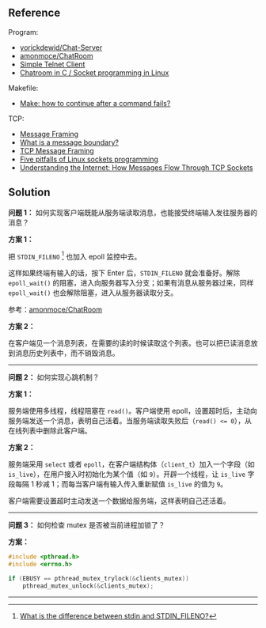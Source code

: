 ## Reference

Program:

* [yorickdewid/Chat-Server](https://github.com/yorickdewid/Chat-Server)
* [amonmoce/ChatRoom](https://github.com/amonmoce/ChatRoom)
* [Simple Telnet Client](https://gist.github.com/legnaleurc/7638738)
* [Chatroom in C / Socket programming in Linux](https://stackoverflow.com/q/19349084/3737970)

Makefile:

* [Make: how to continue after a command fails?](https://stackoverflow.com/q/2670130/3737970)

TCP:

* [Message Framing](https://blog.stephencleary.com/2009/04/message-framing.html)
* [What is a message boundary?](https://stackoverflow.com/q/9563563/3737970)
* [TCP Message Framing](https://blog.chrisd.info/tcp-message-framing/)
* [Five pitfalls of Linux sockets programming](https://developer.ibm.com/tutorials/l-sockpit/)
* [Understanding the Internet: How Messages Flow Through TCP Sockets](https://andrewskotzko.com/understanding-the-internet-how-messages-flow-through-tcp-sockets/)

## Solution

**问题 1：** 如何实现客户端既能从服务端读取消息，也能接受终端输入发往服务器的消息？

**方案 1：**

把 `STDIN_FILENO` [^1] 也加入 epoll 监控中去。

这样如果终端有输入的话，按下 <kdb>Enter</kdb> 后，`STDIN_FILENO` 就会准备好。解除 `epoll_wait()` 的阻塞，进入向服务器写入分支；如果有消息从服务器过来，同样 `epoll_wait()` 也会解除阻塞，进入从服务器读取分支。

参考：[amonmoce/ChatRoom](https://github.com/amonmoce/ChatRoom)

[^1]: [What is the difference between stdin and STDIN_FILENO?](https://stackoverflow.com/q/15102992/3737970)

**方案 2：**

在客户端见一个消息列表，在需要的读的时候读取这个列表。也可以把已读消息放到消息历史列表中，而不销毁消息。

----

**问题 2：** 如何实现心跳机制？

**方案 1：**

服务端使用多线程，线程阻塞在 `read()`。客户端使用 epoll，设置超时后，主动向服务端发送一个消息，表明自己活着。当服务端读取失败后（`read() <= 0`），从在线列表中删除此客户端。

**方案 2：**

服务端采用 `select` 或者 `epoll`，在客户端结构体（`client_t`）加入一个字段（如 `is_live`），在用户接入时初始化为某个值（如 `9`）。开辟一个线程，让 `is_live` 字段每隔 1 秒减 1；而每当客户端有输入传入重新赋值 `is_live` 的值为 `9`。

客户端需要设置超时主动发送一个数据给服务端，这样表明自己还活着。

----

**问题 3：** 如何检查 mutex 是否被当前进程加锁了？

**方案：**

```c
#include <pthread.h>
#include <errno.h>

if (EBUSY == pthread_mutex_trylock(&clients_mutex))
    pthread_mutex_unlock(&clients_mutex);
```

----
